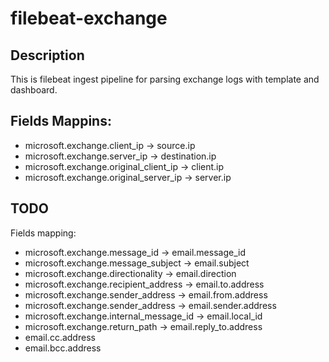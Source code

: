 # filebeat-exchange

## Description

This is filebeat ingest pipeline for parsing exchange logs with template and dashboard.

## Fields Mappins:

* microsoft.exchange.client_ip -> source.ip
* microsoft.exchange.server_ip -> destination.ip
* microsoft.exchange.original_client_ip -> client.ip
* microsoft.exchange.original_server_ip -> server.ip

## TODO

Fields mapping:
* microsoft.exchange.message_id -> email.message_id
* microsoft.exchange.message_subject -> email.subject
* microsoft.exchange.directionality -> email.direction
* microsoft.exchange.recipient_address -> email.to.address
* microsoft.exchange.sender_address -> email.from.address
* microsoft.exchange.sender_address -> email.sender.address
* microsoft.exchange.internal_message_id -> email.local_id
* microsoft.exchange.return_path -> email.reply_to.address
* email.cc.address
* email.bcc.address
